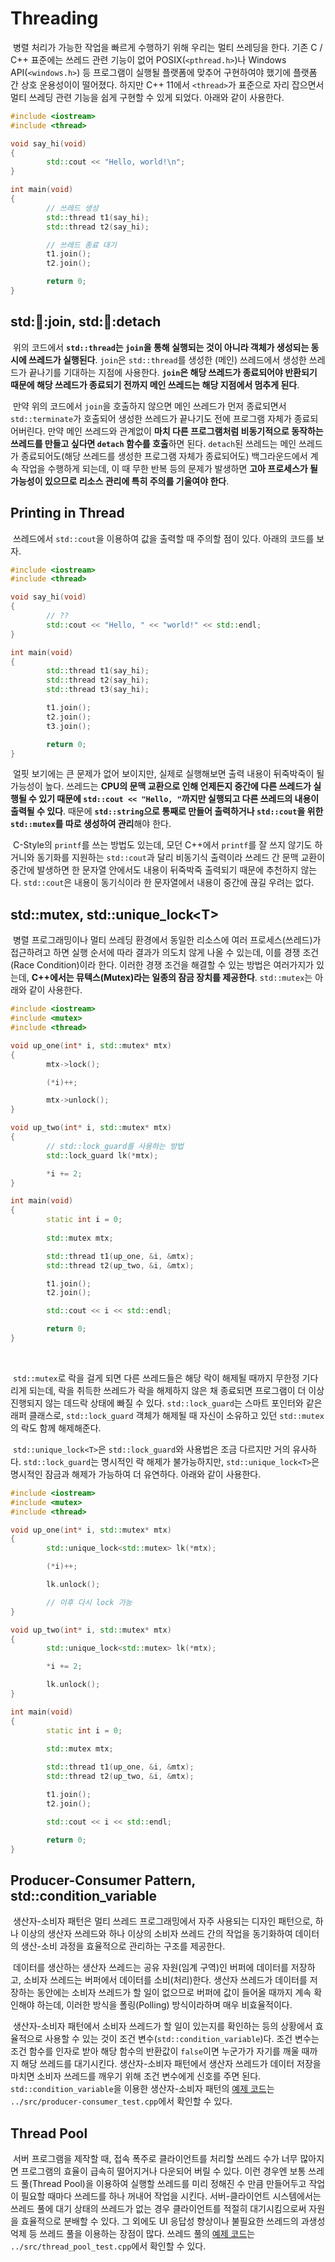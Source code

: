 # Threading

&nbsp;병렬 처리가 가능한 작업을 빠르게 수행하기 위해 우리는 멀티 쓰레딩을 한다. 기존 C / C++ 표준에는 쓰레드 관련 기능이 없어 POSIX(`<pthread.h>`)나 Windows API(`<windows.h>`) 등 프로그램이 실행될 플랫폼에 맞추어 구현하여야 했기에 플랫폼 간 상호 운용성이이 떨어졌다. 하지만 C++ 11에서 `<thread>`가 표준으로 자리 잡으면서 멀티 쓰레딩 관련 기능을 쉽게 구현할 수 있게 되었다. 아래와 같이 사용한다.

```C++
#include <iostream>
#include <thread>

void say_hi(void)
{
        std::cout << "Hello, world!\n";
}

int main(void)
{
        // 쓰레드 생성
        std::thread t1(say_hi);
        std::thread t2(say_hi);

        // 쓰레드 종료 대기
        t1.join();
        t2.join();

        return 0;
}
```


## std::thread::join, std::thread::detach

&nbsp;위의 코드에서 **`std::thread`는 `join`을 통해 실행되는 것이 아니라 객체가 생성되는 동시에 쓰레드가 실행된다**. `join`은 `std::thread`를 생성한 (메인) 쓰레드에서 생성한 쓰레드가 끝나기를 기대하는 지점에 사용한다. **`join`은 해당 쓰레드가 종료되어야 반환되기 때문에 해당 쓰레드가 종료되기 전까지 메인 쓰레드는 해당 지점에서 멈추게 된다**.


&nbsp;만약 위의 코드에서 `join`을 호출하지 않으면 메인 쓰레드가 먼저 종료되면서 `std::terminate`가 호출되어 생성한 쓰레드가 끝나기도 전에 프로그램 자체가 종료되어버린다. 만약 메인 쓰레드와 관계없이 **마치 다른 프로그램처럼 비동기적으로 동작하는 쓰레드를 만들고 싶다면 `detach` 함수를 호출**하면 된다. `detach`된 쓰레드는 메인 쓰레드가 종료되어도(해당 쓰레드를 생성한 프로그램 자체가 종료되어도) 백그라운드에서 계속 작업을 수행하게 되는데, 이 때 무한 반복 등의 문제가 발생하면 **고아 프로세스가 될 가능성이 있으므로 리소스 관리에 특히 주의를 기울여야 한다**.


## Printing in Thread

&nbsp;쓰레드에서 `std::cout`을 이용하여 값을 출력할 때 주의할 점이 있다. 아래의 코드를 보자.

```C++
#include <iostream>
#include <thread>

void say_hi(void)
{
        // ??
        std::cout << "Hello, " << "world!" << std::endl;
}

int main(void)
{
        std::thread t1(say_hi);
        std::thread t2(say_hi);
        std::thread t3(say_hi);

        t1.join();
        t2.join();
        t3.join();

        return 0;
}
```

&nbsp;얼핏 보기에는 큰 문제가 없어 보이지만, 실제로 실행해보면 출력 내용이 뒤죽박죽이 될 가능성이 높다. 쓰레드는 **CPU의 문맥 교환으로 인해 언제든지 중간에 다른 쓰레드가 실행될 수 있기 때문에 `std::cout << "Hello, "`까지만 실행되고 다른 쓰레드의 내용이 출력될 수 있다**. 때문에 **`std::string`으로 통째로 만들어 출력하거나 `std::cout`을 위한 `std::mutex`를 따로 생성하여 관리**해야 한다.


&nbsp;C-Style의 `printf`를 쓰는 방법도 있는데, 모던 C++에서 `printf`를 잘 쓰지 않기도 하거니와 동기화를 지원하는 `std::cout`과 달리 비동기식 출력이라 쓰레드 간 문맥 교환이 중간에 발생하면 한 문자열 안에서도 내용이 뒤죽박죽 출력되기 때문에 추천하지 않는다. `std::cout`은 내용이 동기식이라 한 문자열에서 내용이 중간에 끊길 우려는 없다.


## std::mutex, std::unique_lock&lt;T>

&nbsp;병렬 프로그래밍이나 멀티 쓰레딩 환경에서 동일한 리소스에 여러 프로세스(쓰레드)가 접근하려고 하면 실행 순서에 따라 결과가 의도치 않게 나올 수 있는데, 이를 경쟁 조건(Race Condition)이라 한다. 이러한 경쟁 조건을 해결할 수 있는 방법은 여러가지가 있는데, **C++에서는 뮤텍스(Mutex)라는 일종의 잠금 장치를 제공한다**. `std::mutex`는 아래와 같이 사용한다.

```C++
#include <iostream>
#include <mutex>
#include <thread>

void up_one(int* i, std::mutex* mtx)
{
        mtx->lock();

        (*i)++;

        mtx->unlock();
}

void up_two(int* i, std::mutex* mtx)
{
        // std::lock_guard를 사용하는 방법
        std::lock_guard lk(*mtx);

        *i += 2;
}

int main(void)
{
        static int i = 0;
        
        std::mutex mtx;

        std::thread t1(up_one, &i, &mtx);
        std::thread t2(up_two, &i, &mtx);

        t1.join();
        t2.join();

        std::cout << i << std::endl;

        return 0;
}
```
<br>

&nbsp;`std::mutex`로 락을 걸게 되면 다른 쓰레드들은 해당 락이 해제될 때까지 무한정 기다리게 되는데, 락을 취득한 쓰레드가 락을 해제하지 않은 채 종료되면 프로그램이 더 이상 진행되지 않는 데드락 상태에 빠질 수 있다. `std::lock_guard`는 스마트 포인터와 같은 래퍼 클래스로, `std::lock_guard` 객체가 해제될 때 자신이 소유하고 있던 `std::mutex`의 락도 함께 해제해준다.


&nbsp;`std::unique_lock<T>`은 `std::lock_guard`와 사용법은 조금 다르지만 거의 유사하다. `std::lock_guard`는 명시적인 락 해제가 불가능하지만, `std::unique_lock<T>`은 명시적인 잠금과 해제가 가능하여 더 유연하다. 아래와 같이 사용한다.

```C++
#include <iostream>
#include <mutex>
#include <thread>

void up_one(int* i, std::mutex* mtx)
{
        std::unique_lock<std::mutex> lk(*mtx);

        (*i)++;

        lk.unlock();

        // 이후 다시 lock 가능
}

void up_two(int* i, std::mutex* mtx)
{
        std::unique_lock<std::mutex> lk(*mtx);

        *i += 2;

        lk.unlock();
}

int main(void)
{
        static int i = 0;
        
        std::mutex mtx;

        std::thread t1(up_one, &i, &mtx);
        std::thread t2(up_two, &i, &mtx);

        t1.join();
        t2.join();

        std::cout << i << std::endl;

        return 0;
}
```


## Producer-Consumer Pattern, std::condition_variable

&nbsp;생산자-소비자 패턴은 멀티 쓰레드 프로그래밍에서 자주 사용되는 디자인 패턴으로, 하나 이상의 생산자 쓰레드와 하나 이상의 소비자 쓰레드 간의 작업을 동기화하여 데이터의 생산-소비 과정을 효율적으로 관리하는 구조를 제공한다.


&nbsp;데이터를 생산하는 생산자 쓰레드는 공유 자원(임계 구역)인 버퍼에 데이터를 저장하고, 소비자 쓰레드는 버퍼에서 데이터를 소비(처리)한다. 생산자 쓰레드가 데이터를 저장하는 동안에는 소비자 쓰레드가 할 일이 없으므로 버퍼에 값이 들어올 때까지 계속 확인해야 하는데, 이러한 방식을 폴링(Polling) 방식이라하며 매우 비효율적이다.


&nbsp;생산자-소비자 패턴에서 소비자 쓰레드가 할 일이 있는지를 확인하는 등의 상황에서 효율적으로 사용할 수 있는 것이 조건 변수(`std::condition_variable`)다. 조건 변수는 조건 함수를 인자로 받아 해당 함수의 반환값이 `false`이면 누군가가 자기를 깨울 때까지 해당 쓰레드를 대기시킨다. 생산자-소비자 패턴에서 생산자 쓰레드가 데이터 저장을 마치면 소비자 쓰레드를 깨우기 위해 조건 변수에게 신호를 주면 된다. `std::condition_variable`을 이용한 생산자-소비자 패턴의 [예제 코드](../src/producer-consumer_pattern_test.cpp)는 `../src/producer-consumer_test.cpp`에서 확인할 수 있다.


## Thread Pool

&nbsp;서버 프로그램을 제작할 때, 접속 폭주로 클라이언트를 처리할 쓰레드 수가 너무 많아지면 프로그램의 효율이 급속히 떨어지거나 다운되어 버릴 수 있다. 이런 경우엔 보통 쓰레드 풀(Thread Pool)을 이용하여 실행할 쓰레드를 미리 정해진 수 만큼 만들어두고 작업이 필요할 때마다 쓰레드를 하나 꺼내어 작업을 시킨다. 서버-클라이언트 시스템에서는 쓰레드 풀에 대기 상태의 쓰레드가 없는 경우 클라이언트를 적절히 대기시킴으로써 자원을 효율적으로 분배할 수 있다. 그 외에도 UI 응답성 향상이나 불필요한 쓰레드의 과생성 억제 등 쓰레드 풀을 이용하는 장점이 많다. 쓰레드 풀의 [예제 코드](../src/thread_pool_test.cpp)는 `../src/thread_pool_test.cpp`에서 확인할 수 있다.
